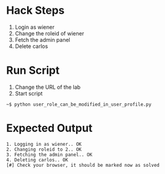 # Hack Steps

1. Login as wiener
2. Change the roleid of wiener
3. Fetch the admin panel
4. Delete carlos

# Run Script

1. Change the URL of the lab
2. Start script

```
~$ python user_role_can_be_modified_in_user_profile.py
```

# Expected Output

```
1. Logging in as wiener.. OK
2. Changing roleid to 2.. OK
3. Fetching the admin panel.. OK
4. Deleting carlos.. OK
[#] Check your browser, it should be marked now as solved
```
